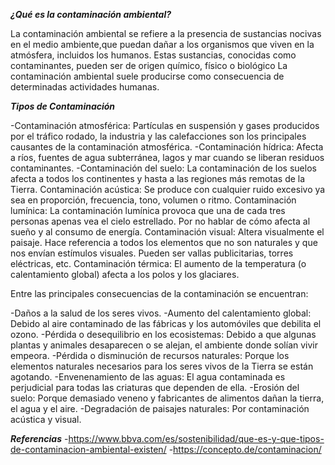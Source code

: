 
_**¿Qué es la contaminación ambiental?**_

La contaminación ambiental se refiere a la presencia de sustancias nocivas en el medio ambiente,que puedan dañar a los organismos que viven en la atmósfera, incluidos los humanos.
Estas sustancias, conocidas como contaminantes, pueden ser de origen químico, físico o biológico
La contaminación ambiental suele producirse como consecuencia de determinadas actividades humanas.

_**Tipos de Contaminación**_

-Contaminación atmosférica: Partículas en suspensión y gases producidos por el tráfico rodado, la industria y las calefacciones son los principales causantes de la contaminación atmosférica.
-Contaminación hídrica: Afecta a ríos, fuentes de agua subterránea, lagos y mar cuando se liberan residuos contaminantes.
-Contaminación del suelo: La contaminación de los suelos afecta a todos los continentes y hasta a las regiones más remotas de la Tierra.
Contaminación acústica: Se produce con cualquier ruido excesivo ya sea en proporción, frecuencia, tono, volumen o ritmo.
Contaminación lumínica: La contaminación lumínica provoca que una de cada tres personas apenas vea el cielo estrellado. Por no hablar de cómo afecta al sueño y al consumo de energía.
Contaminación visual: Altera visualmente el paisaje. Hace referencia a todos los elementos que no son naturales y que nos envían estímulos visuales. Pueden ser vallas publicitarias, torres eléctricas, etc.
Contaminación térmica: El aumento de la temperatura (o calentamiento global) afecta a los polos y los glaciares.

Entre las principales consecuencias de la contaminación se encuentran:

-Daños a la salud de los seres vivos. 
-Aumento del calentamiento global: Debido al aire contaminado de las fábricas y los automóviles que debilita el ozono.
-Pérdida o desequilibrio en los ecosistemas: Debido a que algunas plantas y animales desaparecen o se alejan, el ambiente donde solían vivir empeora.
-Pérdida o disminución de recursos naturales: Porque los elementos naturales necesarios para los seres vivos de la Tierra se están agotando.
-Envenenamiento de las aguas: El agua contaminada es perjudicial para todas las criaturas que dependen de ella.
-Erosión del suelo: Porque demasiado veneno y fabricantes de alimentos dañan la tierra, el agua y el aire.
-Degradación de paisajes naturales: Por contaminación acústica y visual.

_**Referencias**_
-https://www.bbva.com/es/sostenibilidad/que-es-y-que-tipos-de-contaminacion-ambiental-existen/
-https://concepto.de/contaminacion/
